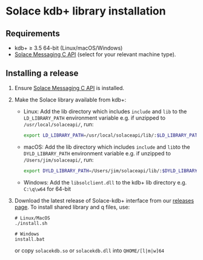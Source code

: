 # Solace kdb+ library installation

## Requirements

- kdb+ ≥ 3.5 64-bit (Linux/macOS/Windows)
- [Solace Messaging C API](https://solace.com/downloads/) (select for your relevant machine type).

## Installing a release

1.  Ensure [Solace Messaging C API](https://solace.com/downloads/?fwp_downloads_types=messaging-apis-and-protocols) is installed.

2.  Make the Solace library available from kdb+:

    -   Linux: Add the lib directory which includes `include` and `lib` to the `LD_LIBRARY_PATH` environment variable e.g. if unzipped to `/usr/local/solaceapi/`, run:

        ```bash
        export LD_LIBRARY_PATH=/usr/local/solaceapi/lib/:$LD_LIBRARY_PATH
        ```
    -   macOS: Add the lib directory which includes `include` and `lib`to the `DYLD_LIBRARY_PATH` environment variable e.g. if unzipped to `/Users/jim/solaceapi/`, run:

        ```bash
        export DYLD_LIBRARY_PATH=/Users/jim/solaceapi/lib/:$DYLD_LIBRARY_PATH
        ```

    -   Windows: Add the `libsolclient.dll` to the kdb+ lib directory e.g. `C:\q\w64` for 64-bit
  
3.  Download the latest release of Solace-kdb+ interface from our [releases page](https://github.com/KxSystems/solace/releases). To install shared library and q files, use:

        # Linux/MacOS
        ./install.sh
        
        # Windows
        install.bat

    or copy `solacekdb.so` or `solacekdb.dll` into `QHOME/[l|m|w]64`
